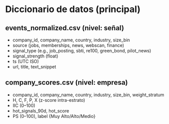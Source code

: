 # Diccionario de datos (principal)


## events_normalized.csv (nivel: señal)
- company_id, company_name, country, industry, size_bin
- source (jobs, memberships, news, webscan, finance)
- signal_type (e.g., job_posting, sbti, re100, green_bond, pilot_news)
- signal_strength (float)
- ts (UTC ISO)
- url, title, text_snippet


## company_scores.csv (nivel: empresa)
- company_id, company_name, country, industry, size_bin, weight_stratum
- H, C, F, P, X (z-score intra-estrato)
- IIC (0–100)
- hot_signals_90d, hot_score
- PS (0–100), label {Muy Alto/Alto/Medio}
